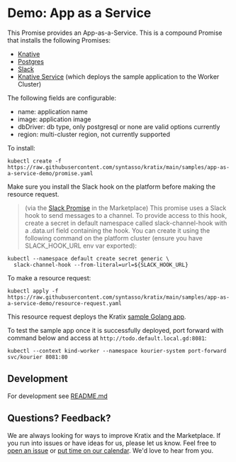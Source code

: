 # Demo: App as a Service

This Promise provides an App-as-a-Service. This is a compound Promise that installs the following Promises:

- [Knative](https://github.com/syntasso/kratix-marketplace/tree/main/knative)
- [Postgres](https://github.com/syntasso/kratix-marketplace/tree/main/postgresql)
- [Slack](https://github.com/syntasso/kratix-marketplace/tree/main/slack)
- [Knative Service](../knative-service/) (which deploys the sample application to the Worker Cluster)

The following fields are configurable:

- name: application name
- image: application image
- dbDriver: db type, only postgresql or none are valid options currently
- region: multi-cluster region, not currently supported

To install:

```
kubectl create -f https://raw.githubusercontent.com/syntasso/kratix/main/samples/app-as-a-service-demo/promise.yaml
```

Make sure you install the Slack hook on the platform before making the resource request.

> (via the [Slack Promise](https://github.com/syntasso/kratix-marketplace/tree/main/slack) in the Marketplace) This promise uses a Slack hook to send messages to a channel. To provide access to this hook, create a secret in default namespace called slack-channel-hook with a .data.url field containing the hook. You can create it using the following command on the platform cluster (ensure you have SLACK_HOOK_URL env var exported):

```
kubectl --namespace default create secret generic \
  slack-channel-hook --from-literal=url=${SLACK_HOOK_URL}
```

To make a resource request:

```
kubectl apply -f https://raw.githubusercontent.com/syntasso/kratix/main/samples/app-as-a-service-demo/resource-request.yaml
```

This resource request deploys the Kratix [sample Golang app](https://github.com/syntasso/sample-golang-app).

To test the sample app once it is successfully deployed, port forward with command below and access at `http://todo.default.local.gd:8081`:

```
kubectl --context kind-worker --namespace kourier-system port-forward svc/kourier 8081:80
```

## Development

For development see [README.md](./internal/README.md)

## Questions? Feedback?

We are always looking for ways to improve Kratix and the Marketplace. If you run into issues or have ideas for us, please let us know. Feel free to [open an issue](https://github.com/syntasso/kratix-marketplace/issues/new/choose) or [put time on our calendar](https://www.syntasso.io/contact-us). We'd love to hear from you.

